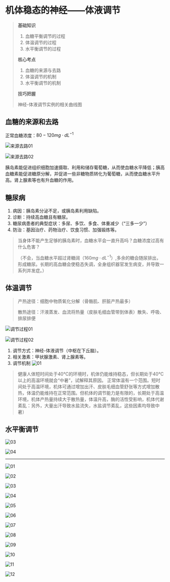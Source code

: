 # 机体稳态的神经——体液调节

> **基础知识**
>
> 1. 血糖平衡调节的过程
> 2. 体温调节的过程
> 3. 水平衡调节的过程
>
> **核心考点**
>
> 1. 血糖的来源与去路
> 2. 体温调节的机制
> 3. 水平衡调节的机制
>
> **技巧把握**
>
> 神经-体液调节实例的相关曲线图

## 血糖的来源和去路

正常血糖浓度：$80-120mg·dL^{-1}$

![来源去路01](image.png)

![来源去路02](image-1.png)

胰岛素能促进组织细胞加速摄取、利用和储存葡萄糖，从而使血糖水平降低；胰高血糖素能促进糖原分解，并促进一些非糖物质转化为葡萄糖，从而使血糖水平升高。肾上腺素等也有升血糖的作用。

## 糖尿病

1. 病因：胰岛素分泌不足，或胰岛素利用缺陷。
2. 诊断：持续高血糖且有糖尿。
3. 糖尿病患者的典型症状：多尿、多饮、多食、体重减少（“三多一少”）
4. 防治：基因治疗、药物治疗、饮食习惯、加强锻炼等。

> 当身体不能产生足够的胰岛素时，血糖水平会一直升高吗？血糖浓度过高有什么危害？
>
> （不会，当血糖水平超过肾糖阔（$160mg·dL^{-1}$）,多余的糖会随尿排出，形成糖尿。长期的高血糖会使稳态失调，全身组织器官发生病变，并导致一系列并发症。）

## 体温调节
>
> 产热途径：细胞中物质氧化分解（骨骼肌、肝脏产热最多）
>
> 散热途径：汗液蒸发、血流将热量（皮肤毛细血管带到体表）散失、呼吸、排尿排便

![调节过程01](image-9.png)

![调节过程02](image-10.png)

1. 调节方式：神经-体液调节（中枢在下丘脑）。
2. 相关激素：甲状腺激素、肾上腺素等。
3. 调节机制
   ![01](image-11.png)

> 健康人体短时间处于40°C的环境时，机体仍能维持稳态，但长期处于40°C以上的高温环境就会“中暑”，试解释其原因。
> 正常体温有一个范围。短时间处于高温环境，机体可通过增加出汗、皮肤毛细血管舒张等方式增加散热，体温仍能维持在正常范围。但机体的调节能力是有限的，长期处于高温环境，机体产热量持续大于散热量，体温升高，酶的活性受影响，机体代谢紊乱：另外，大量出汗导致水盐流失，水盐调节紊乱，这些因素均导致中暑）

## 水平衡调节

![03](image-2.png)

![04](image-14.png)

****

![01](image-3.png)

![02](image-4.png)

![03](image-5.png)

![04](image-6.png)

![05](image-7.png)

![06](image-8.png)

![07](image-12.png)

![08](image-13.png)

![09](image-15.png)

![10](image-16.png)

![11](image-17.png)

![12](image-18.png)
